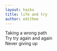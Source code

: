 ```yaml
---
layout: haiku
title: life and try
author: edithee
---
```


Taking a wrong path<br>
Try try again and again<br>
Never giving up<br>
